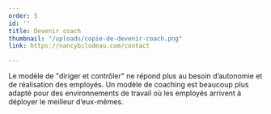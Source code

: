 ```yaml
---
order: 5
id: ''
title: Devenir coach
thumbnail: "/uploads/copie-de-devenir-coach.png"
link: https://nancybilodeau.com/contact

---
```

Le modèle de "diriger et contrôler" ne répond plus au besoin d’autonomie et de réalisation des employés. Un modèle de coaching est beaucoup plus adapté pour des environnements de travail où les employés arrivent à déployer le meilleur d’eux-mêmes.